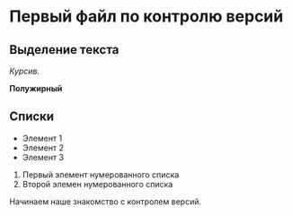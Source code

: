 # Первый файл по контролю версий

## Выделение текста
*Курсив.*


**Полужирный**

## Списки

* Элемент 1
* Элемент 2
* Элемент 3

1. Первый элемент нумерованного списка
2. Второй элемен нумерованного списка

Начинаем наше знакомство с контролем версий.